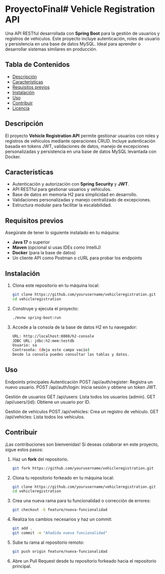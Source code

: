 # ProyectoFinal# Vehicle Registration API

Una API RESTful desarrollada con **Spring Boot** para la gestión de usuarios y registros de vehículos. Este proyecto incluye autenticación, roles de usuario y persistencia en una base de datos MySQL. Ideal para aprender o desarrollar sistemas similares en producción.

## Tabla de Contenidos
- [Descripción](#descripción)
- [Características](#características)
- [Requisitos previos](#requisitos-previos)
- [Instalación](#instalación)
- [Uso](#uso)
- [Contribuir](#contribuir)
- [Licencia](#licencia)

## Descripción

El proyecto **Vehicle Registration API** permite gestionar usuarios con roles y registros de vehículos mediante operaciones CRUD. Incluye autenticación basada en tokens JWT, validaciones de datos, manejo de excepciones personalizadas y persistencia en una base de datos MySQL levantada con Docker.

## Características

- Autenticación y autorización con **Spring Security** y **JWT**.
- API RESTful para gestionar usuarios y vehículos.
- Base de datos en memoria H2 para simplicidad en desarrollo.
- Validaciones personalizadas y manejo centralizado de excepciones.
- Estructura modular para facilitar la escalabilidad.

## Requisitos previos

Asegúrate de tener lo siguiente instalado en tu máquina:
- **Java 17** o superior
- **Maven** (opcional si usas IDEs como IntelliJ)
- **Docker** (para la base de datos)
- Un cliente API como Postman o cURL para probar los endpoints

## Instalación

1. Clona este repositorio en tu máquina local:
   ```bash
   git clone https://github.com/yourusername/vehicleregistration.git
   cd vehicleregistration

2. Construye y ejecuta el proyecto:
   ```bash
   ./mvnw spring-boot:run

4. Accede a la consola de la base de datos H2 en tu navegador:
   ```bash
   URL: http://localhost:8080/h2-console
   JDBC URL: jdbc:h2:mem:testdb
   Usuario: sa
   Contraseña: (deja este campo vacío)
   Desde la consola puedes consultar las tablas y datos.

## Uso

Endpoints principales
Autenticación
    POST /api/auth/register: Registra un nuevo usuario.
    POST /api/auth/login: Inicia sesión y obtiene un token JWT.

Gestión de usuarios
    GET /api/users: Lista todos los usuarios (admin).
    GET /api/users/{id}: Obtiene un usuario por ID.

Gestión de vehículos
    POST /api/vehicles: Crea un registro de vehículo.
    GET /api/vehicles: Lista todos los vehículos.


## Contribuir

¡Las contribuciones son bienvenidas! Si deseas colaborar en este proyecto, sigue estos pasos:

1. Haz un **fork** del repositorio.
    ```bash
    git fork https://github.com/yourusername/vehicleregistration.git

2. Clona tu repositorio forkeado en tu máquina local:
   ```bash
   git clone https://github.com/yourusername/vehicleregistration.git
   cd vehicleregistration

4. Crea una nueva rama para tu funcionalidad o corrección de errores:
   ```bash
   git checkout -b feature/nueva-funcionalidad

6. Realiza los cambios necesarios y haz un commit:
   ```bash
   git add .
   git commit -m "Añadida nueva funcionalidad"

8. Sube tu rama al repositorio remoto:
   ```bash
   git push origin feature/nueva-funcionalidad

10. Abre un Pull Request desde tu repositorio forkeado hacia el repositorio principal.
